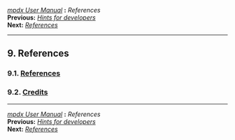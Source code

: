 [*mpdx User Manual*](README.md) **:** *References*\
**Previous:** [*Hints for developers*](mpd67.md)\
**Next:** [*References*](mpd69.md)

------------------------------------------------------------------------

## 9. References

### 9.1. [References](mpd69.md#69)

### 9.2. [Credits](mpd70.md#70)

------------------------------------------------------------------------

[*mpdx User Manual*](README.md) **:** *References*\
**Previous:** [*Hints for developers*](mpd67.md)\
**Next:** [*References*](mpd69.md)

